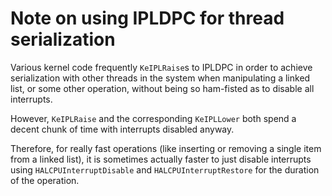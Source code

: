 # Note on using IPLDPC for thread serialization

Various kernel code frequently `KeIPLRaise`s to IPLDPC in order to achieve serialization with other threads in the system when manipulating a linked list, or some other operation, without being so ham-fisted as to disable all interrupts.

However, `KeIPLRaise` and the corresponding `KeIPLLower` both spend a decent chunk of time with interrupts disabled anyway.

Therefore, for really fast operations (like inserting or removing a single item from a linked list), it is sometimes actually faster to just disable interrupts using `HALCPUInterruptDisable` and `HALCPUInterruptRestore` for the duration of the operation.